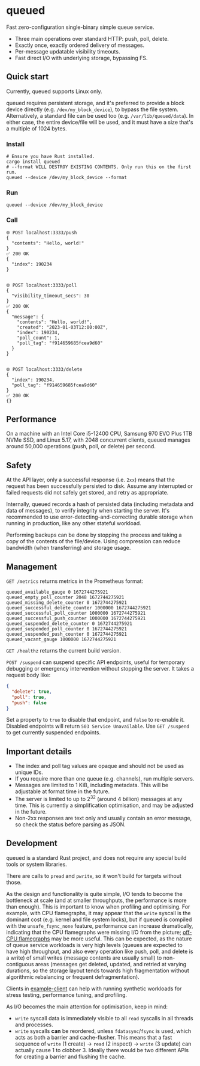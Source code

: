 # queued

Fast zero-configuration single-binary simple queue service.

- Three main operations over standard HTTP: push, poll, delete.
- Exactly once, exactly ordered delivery of messages.
- Per-message updatable visibility timeouts.
- Fast direct I/O with underlying storage, bypassing FS.

## Quick start

Currently, queued supports Linux only.

queued requires persistent storage, and it's preferred to provide a block device directly (e.g. `/dev/my_block_device`), to bypass the file system. Alternatively, a standard file can be used too (e.g. `/var/lib/queued/data`). In either case, the entire device/file will be used, and it must have a size that's a multiple of 1024 bytes.

### Install

```
# Ensure you have Rust installed.
cargo install queued
# --format WILL DESTROY EXISTING CONTENTS. Only run this on the first run.
queued --device /dev/my_block_device --format
```

### Run

```
queued --device /dev/my_block_device
```

### Call

```
🌐 POST localhost:3333/push
{
  "contents": "Hello, world!"
}
✅ 200 OK
{
  "index": 190234
}


🌐 POST localhost:3333/poll
{
  "visibility_timeout_secs": 30
}
✅ 200 OK
{
  "message": {
    "contents": "Hello, world!",
    "created": "2023-01-03T12:00:00Z",
    "index": 190234,
    "poll_count": 1,
    "poll_tag": "f914659685fcea9d60"
  }
}


🌐 POST localhost:3333/delete
{
  "index": 190234,
  "poll_tag": "f914659685fcea9d60"
}
✅ 200 OK
{}
```

## Performance

On a machine with an Intel Core i5-12400 CPU, Samsung 970 EVO Plus 1TB NVMe SSD, and Linux 5.17, with 2048 concurrent clients, queued manages around 50,000 operations (push, poll, or delete) per second.

## Safety

At the API layer, only a successful response (i.e. `2xx`) means that the request has been successfully persisted to disk. Assume any interrupted or failed requests did not safely get stored, and retry as appropriate.

Internally, queued records a hash of persisted data (including metadata and data of messages), to verify integrity when starting the server. It's recommended to use error-detecting-and-correcting durable storage when running in production, like any other stateful workload.

Performing backups can be done by stopping the process and taking a copy of the contents of the file/device. Using compression can reduce bandwidth
(when transferring) and storage usage.

## Management

`GET /metrics` returns metrics in the Prometheus format:

```
queued_available_gauge 0 1672744275921
queued_empty_poll_counter 2048 1672744275921
queued_missing_delete_counter 0 1672744275921
queued_successful_delete_counter 1000000 1672744275921
queued_successful_poll_counter 1000000 1672744275921
queued_successful_push_counter 1000000 1672744275921
queued_suspended_delete_counter 0 1672744275921
queued_suspended_poll_counter 0 1672744275921
queued_suspended_push_counter 0 1672744275921
queued_vacant_gauge 1000000 1672744275921
```

`GET /healthz` returns the current build version.

`POST /suspend` can suspend specific API endpoints, useful for temporary debugging or emergency intervention without stopping the server. It takes a request body like:

```json
{
  "delete": true,
  "poll": true,
  "push": false
}
```

Set a property to `true` to disable that endpoint, and `false` to re-enable it. Disabled endpoints will return `503 Service Unavailable`. Use `GET /suspend` to get currently suspended endpoints.

## Important details

- The index and poll tag values are opaque and should not be used as unique IDs.
- If you require more than one queue (e.g. channels), run multiple servers.
- Messages are limited to 1 KiB, including metadata. This will be adjustable at format time in the future.
- The server is limited to up to 2<sup>32</sup> (around 4 billion) messages at any time. This is currently a simplification optimisation, and may be adjusted in the future.
- Non-2xx responses are text only and usually contain an error message, so check the status before parsing as JSON.

## Development

queued is a standard Rust project, and does not require any special build tools or system libraries.

There are calls to `pread` and `pwrite`, so it won't build for targets without those.

As the design and functionality is quite simple, I/O tends to become the bottleneck at scale (and at smaller throughputs, the performance is more than enough). This is important to know when profiling and optimising. For example, with CPU flamegraphs, it may appear that the `write` syscall is the dominant cost (e.g. kernel and file system locks), but if queued is compiled with the `unsafe_fsync_none` feature, performance can increase dramatically, indicating that the CPU flamegraphs were missing I/O from the picture; [off-CPU flamegraphs](https://www.brendangregg.com/FlameGraphs/offcpuflamegraphs.html) may be more useful. This can be expected, as the nature of queue service workloads is very high levels (queues are expected to have high throughput, and also every operation like push, poll, and delete is a write) of small writes (message contents are usually small) to non-contiguous areas (messages get deleted, updated, and retried at varying durations, so the storage layout tends towards high fragmentation without algorithmic rebalancing or frequent defragmentation).

Clients in [example-client](./example-client/) can help with running synthetic workloads for stress testing, performance tuning, and profiling.

As I/O becomes the main attention for optimisation, keep in mind:
- `write` syscall data is immediately visible to all `read` syscalls in all threads and processes.
- `write` syscalls **can** be reordered, unless `fdatasync`/`fsync` is used, which acts as both a barrier and cache-flusher. This means that a fast sequence of `write` (1 create) -> `read` (2 inspect) -> `write` (3 update) can actually cause 1 to clobber 3. Ideally there would be two different APIs for creating a barrier and flushing the cache.
